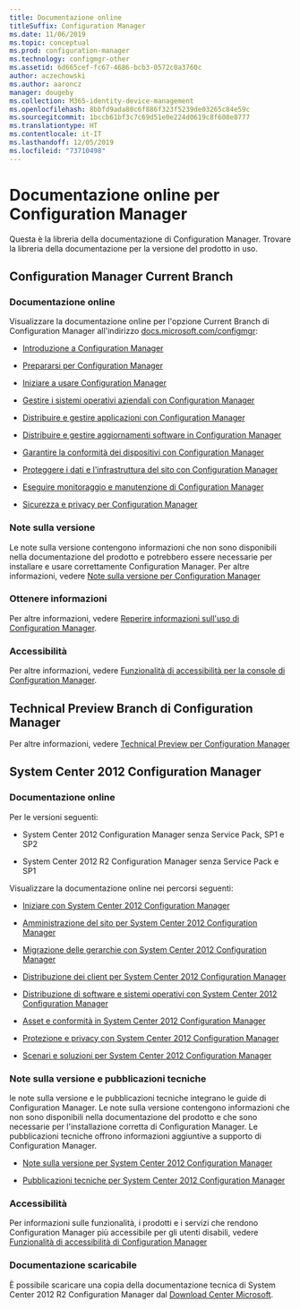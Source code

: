 ```yaml
---
title: Documentazione online
titleSuffix: Configuration Manager
ms.date: 11/06/2019
ms.topic: conceptual
ms.prod: configuration-manager
ms.technology: configmgr-other
ms.assetid: 6d665cef-fc67-4686-bcb3-0572c0a3760c
author: aczechowski
ms.author: aaroncz
manager: dougeby
ms.collection: M365-identity-device-management
ms.openlocfilehash: 8bbfd9ada80c6f886f323f5239de03265c84e59c
ms.sourcegitcommit: 1bccb61bf3c7c69d51e0e224d0619c8f608e8777
ms.translationtype: HT
ms.contentlocale: it-IT
ms.lasthandoff: 12/05/2019
ms.locfileid: "73710498"
---
```

# <a name="online-documentation-for-configuration-manager"></a>Documentazione online per Configuration Manager

<!-- this article is a placeholder for the historical CHM file, or F1 help, as all the versions used the same FWLINK to get to help. Due to that, this file is used to help redirect the reader to the product they want help with -->

Questa è la libreria della documentazione di Configuration Manager. Trovare la libreria della documentazione per la versione del prodotto in uso.

## <a name="configuration-manager-current-branch"></a>Configuration Manager Current Branch

### <a name="online-documentation"></a>Documentazione online

Visualizzare la documentazione online per l'opzione Current Branch di Configuration Manager all'indirizzo [docs.microsoft.com/configmgr](https://docs.microsoft.com/configmgr):  

- [Introduzione a Configuration Manager](/configmgr/core/understand/introduction)  

- [Prepararsi per Configuration Manager](/configmgr/core/plan-design/get-ready)  

- [Iniziare a usare Configuration Manager](/configmgr/core/servers/deploy/start-using)  

- [Gestire i sistemi operativi aziendali con Configuration Manager](/configmgr/osd/understand/introduction-to-operating-system-deployment)  

- [Distribuire e gestire applicazioni con Configuration Manager](/configmgr/apps/deploy-use/deploy-applications)  

- [Distribuire e gestire aggiornamenti software in Configuration Manager](/configmgr/sum/understand/software-updates-introduction)  

- [Garantire la conformità dei dispositivi con Configuration Manager](/configmgr/compliance/understand/ensure-device-compliance)  

- [Proteggere i dati e l'infrastruttura del sito con Configuration Manager](/configmgr/protect/understand/protect-data-and-site-infrastructure)  

- [Eseguire monitoraggio e manutenzione di Configuration Manager](/configmgr/core/servers/manage/maintenance-tasks)  

- [Sicurezza e privacy per Configuration Manager](/configmgr/core/plan-design/security/security-and-privacy)  

### <a name="release-notes"></a>Note sulla versione

Le note sulla versione contengono informazioni che non sono disponibili nella documentazione del prodotto e potrebbero essere necessarie per installare e usare correttamente Configuration Manager. Per altre informazioni, vedere [Note sulla versione per Configuration Manager](/configmgr/core/servers/deploy/install/release-notes)  

### <a name="find-help"></a>Ottenere informazioni

Per altre informazioni, vedere [Reperire informazioni sull'uso di Configuration Manager](/configmgr/core/understand/find-help).

### <a name="accessibility"></a>Accessibilità

Per altre informazioni, vedere [Funzionalità di accessibilità per la console di Configuration Manager](/configmgr/core/understand/accessibility-features).

## <a name="configuration-manager-technical-preview-branch"></a>Technical Preview Branch di Configuration Manager

Per altre informazioni, vedere [Technical Preview per Configuration Manager](/configmgr/core/get-started/technical-preview)  

## <a name="system-center-2012-configuration-manager"></a>System Center 2012 Configuration Manager

### <a name="online-documentation"></a>Documentazione online

Per le versioni seguenti:

- System Center 2012 Configuration Manager senza Service Pack, SP1 e SP2  

- System Center 2012 R2 Configuration Manager senza Service Pack e SP1  

Visualizzare la documentazione online nei percorsi seguenti:  

- [Iniziare con System Center 2012 Configuration Manager](https://docs.microsoft.com/previous-versions/system-center/system-center-2012-R2/gg682144\(v=technet.10\))  

- [Amministrazione del sito per System Center 2012 Configuration Manager](https://docs.microsoft.com/previous-versions/system-center/system-center-2012-R2/gg681983\(v=technet.10\))  

- [Migrazione delle gerarchie con System Center 2012 Configuration Manager](https://docs.microsoft.com/previous-versions/system-center/system-center-2012-R2/gg682006\(v=technet.10\))  

- [Distribuzione dei client per System Center 2012 Configuration Manager](https://docs.microsoft.com/previous-versions/system-center/system-center-2012-R2/gg699391\(v=technet.10\))  

- [Distribuzione di software e sistemi operativi con System Center 2012 Configuration Manager](https://docs.microsoft.com/previous-versions/system-center/system-center-2012-R2/gg699393\(v=technet.10\))  

- [Asset e conformità in System Center 2012 Configuration Manager](https://docs.microsoft.com/previous-versions/system-center/system-center-2012-R2/gg682029\(v=technet.10\))  

- [Protezione e privacy con System Center 2012 Configuration Manager](https://docs.microsoft.com/previous-versions/system-center/system-center-2012-R2/gg682033\(v=technet.10\))  

- [Scenari e soluzioni per System Center 2012 Configuration Manager](https://docs.microsoft.com/previous-versions/system-center/system-center-2012-R2/jj884163\(v=technet.10\))  

### <a name="release-notes-and-technical-publications"></a>Note sulla versione e pubblicazioni tecniche

le note sulla versione e le pubblicazioni tecniche integrano le guide di Configuration Manager. Le note sulla versione contengono informazioni che non sono disponibili nella documentazione del prodotto e che sono necessarie per l'installazione corretta di Configuration Manager. Le pubblicazioni tecniche offrono informazioni aggiuntive a supporto di Configuration Manager.  

- [Note sulla versione per System Center 2012 Configuration Manager](https://docs.microsoft.com/previous-versions/system-center/system-center-2012-R2/jj870706\(v=technet.10\))  

- [Pubblicazioni tecniche per System Center 2012 Configuration Manager](https://docs.microsoft.com/previous-versions/system-center/system-center-2012-R2/hh531521\(v=technet.10\))  

### <a name="accessibility"></a>Accessibilità

Per informazioni sulle funzionalità, i prodotti e i servizi che rendono Configuration Manager più accessibile per gli utenti disabili, vedere [Funzionalità di accessibilità di Configuration Manager](https://docs.microsoft.com/previous-versions/system-center/system-center-2012-R2/jj553406\(v=technet.10\))

### <a name="downloadable-documentation"></a>Documentazione scaricabile

È possibile scaricare una copia della documentazione tecnica di System Center 2012 R2 Configuration Manager dal [Download Center Microsoft](https://www.microsoft.com/download/details.aspx?id=29901).
